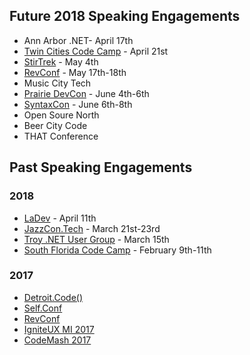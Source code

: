 ## Future 2018 Speaking Engagements
* Ann Arbor .NET- April 17th
* [Twin Cities Code Camp](https://twincitiescodecamp.com/#/home) - April 21st
* [StirTrek](https://stirtrek.com/) - May 4th
* [RevConf](http://revolutionconf.com/) - May 17th-18th
* Music City Tech
* [Prairie DevCon](http://www.prairiedevcon.com/) - June 4th-6th
* [SyntaxCon](https://2018.syntaxcon.com/) - June 6th-8th
* Open Soure North
* Beer City Code
* THAT Conference

## Past Speaking Engagements
### 2018
* [LaDev](https://www.meetup.com/ladevmi/events/248204469/) - April 11th
* [JazzCon.Tech](http://jazzcon.tech/) - March 21st-23rd
* [Troy .NET User Group]() - March 15th
* [South Florida Code Camp](http://www.fladotnet.com/codecamp/Home.aspx/Home.aspx) - February 9th-11th

### 2017
* [Detroit.Code()](https://detroitcode.amegala.com/)
* [Self.Conf](http://selfconference.org/)
* [RevConf](http://revolutionconf.com/)
* [IgniteUX MI 2017](http://www.igniteuxmi.com/)
* [CodeMash 2017](http://www.codemash.org)
